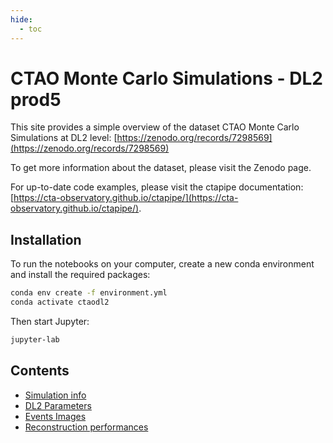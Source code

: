 ```yaml
---
hide:
  - toc
---
```


# CTAO Monte Carlo Simulations - DL2 prod5

This site provides a simple overview of the dataset CTAO Monte Carlo Simulations at DL2 level: [https://zenodo.org/records/7298569](https://zenodo.org/records/7298569)

To get more information about the dataset, please visit the Zenodo page.

For up-to-date code examples, please visit the ctapipe documentation: [https://cta-observatory.github.io/ctapipe/](https://cta-observatory.github.io/ctapipe/).

## Installation

To run the notebooks on your computer, create a new conda environment and install the required packages:

```bash
conda env create -f environment.yml
conda activate ctaodl2
```

Then start Jupyter:

```bash
jupyter-lab
```

## Contents

- [Simulation info](simu_info.ipynb)
- [DL2 Parameters](dl2_params.ipynb)
- [Events Images](display_images.ipynb)
- [Reconstruction performances](dl2_performances.ipynb)

